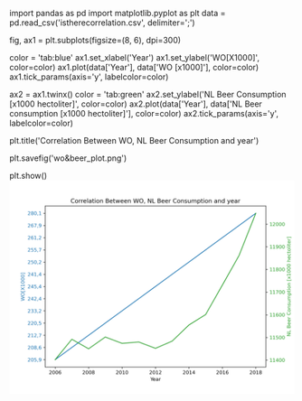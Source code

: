 import pandas as pd
import matplotlib.pyplot as plt
data = pd.read_csv('istherecorrelation.csv', delimiter=';')

fig, ax1 = plt.subplots(figsize=(8, 6), dpi=300)

color = 'tab:blue'
ax1.set_xlabel('Year')
ax1.set_ylabel('WO[X1000]', color=color)
ax1.plot(data['Year'], data['WO [x1000]'], color=color)
ax1.tick_params(axis='y', labelcolor=color)

ax2 = ax1.twinx()
color = 'tab:green'
ax2.set_ylabel('NL Beer Consumption [x1000 hectoliter]', color=color)
ax2.plot(data['Year'], data['NL Beer consumption [x1000 hectoliter]'], color=color)
ax2.tick_params(axis='y', labelcolor=color)

plt.title('Correlation Between WO, NL Beer Consumption and year')

plt.savefig('wo&beer_plot.png')

plt.show()
![Between 2006 and 2018, the variable 'wo' showed a steady increase. However, beer consumption experienced fluctuations from 2006 to 2012, followed by a rapid growth thereafter](wo&beer_plot.png)
